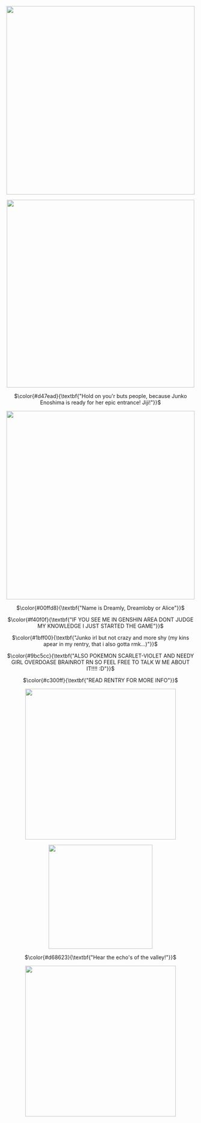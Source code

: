 

<p align="center">
  <img src="https://github.com/user-attachments/assets/dca87bbd-45cd-41cb-858e-50236b1d6dfd"width="500">
</p>

<p align="center">
  <img src="https://github.com/user-attachments/assets/70f7c75d-e907-4fce-8d9e-d7b42e08b7fd"width="498">
</p>
<p align="center">
$\color{#d47ead}{\textbf{"Hold on you'r buts people, because Junko Enoshima is ready for her epic entrance! Jiji!"}}$
</p>

<p align="center">
  <img src="https://github.com/user-attachments/assets/0fe033d9-1012-4881-96c4-d54b22ccddbe"width="500">
</p>

<p align="center">
$\color{#00ffd8}{\textbf{"Name is Dreamly, Dreamloby or Alice"}}$
</p>
<p align="center">
$\color{#f40f0f}{\textbf{"IF YOU SEE ME IN GENSHIN AREA DONT JUDGE MY KNOWLEDGE I JUST STARTED THE GAME"}}$
</p>
<p align="center">
$\color{#1bff00}{\textbf{"Junko irl but not crazy and more shy (my kins apear in my rentry, that i also gotta rmk...)"}}$
</p>
<p align="center">
$\color{#9bc5cc}{\textbf{"ALSO POKEMON SCARLET-VIOLET AND NEEDY GIRL OVERDOASE BRAINROT RN SO FEEL FREE TO TALK W ME ABOUT IT!!!! :D"}}$
</p>
<p align="center">
$\color{#c300ff}{\textbf{"READ RENTRY FOR MORE INFO"}}$
</p>

<p align="center">
  <img src="https://github.com/user-attachments/assets/f2916a0a-dc9d-4788-8933-91118441c1b5"width="400">
</p>
<p align="center">
  <img src="https://github.com/user-attachments/assets/e0a907af-5a4b-46f7-9eed-ecf4607bfb91"width="276">
</p>
<p align="center">
$\color{#d68623}{\textbf{"Hear the echo's of the valley!"}}$
</p>
<p align="center">
  <img src="https://github.com/user-attachments/assets/f2916a0a-dc9d-4788-8933-91118441c1b5"width="400">
</p>

